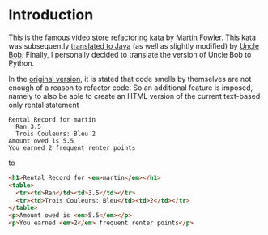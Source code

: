 # Introduction

This is the famous [video store refactoring kata](https://martinfowler.com/articles/refactoring-video-store-js/)
by [Martin Fowler](https://martinfowler.com/). This kata was
subsequently [translated to Java](https://github.com/unclebob/videostore) 
(as well as slightly modified) by [Uncle Bob](https://github.com/unclebob). 
Finally, I personally decided
to translate the version of Uncle Bob to Python.

In the [original version](https://martinfowler.com/articles/refactoring-video-store-js/), it is stated that code smells by themselves are not enough of a reason to 
refactor code. So an additional feature is imposed, namely to also be able 
to create an HTML version of the current text-based only rental statement 

```
Rental Record for martin
  Ran 3.5
  Trois Couleurs: Bleu 2
Amount owed is 5.5
You earned 2 frequent renter points
```

to 

```html
<h1>Rental Record for <em>martin</em></h1>
<table>
  <tr><td>Ran</td><td>3.5</td></tr>
  <tr><td>Trois Couleurs: Bleu</td><td>2</td></tr>
</table>
<p>Amount owed is <em>5.5</em></p>
<p>You earned <em>2</em> frequent renter points</p>
```

